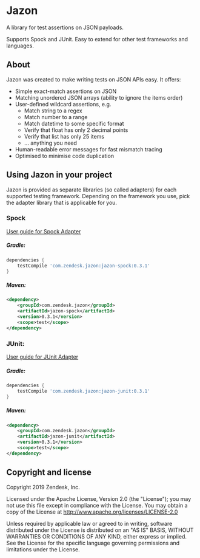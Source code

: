 # Jazon
A library for test assertions on JSON payloads. 

Supports Spock and JUnit. Easy to extend for other test frameworks and languages.

## About

Jazon was created to make writing tests on JSON APIs easy. It offers:
* Simple exact-match assertions on JSON
* Matching unordered JSON arrays (ability to ignore the items order)
* User-defined wildcard assertions, e.g.
    * Match string to a regex
    * Match number to a range
    * Match datetime to some specific format
    * Verify that float has only 2 decimal points
    * Verify that list has only 25 items
    * ... anything you need
* Human-readable error messages for fast mismatch tracing
* Optimised to minimise code duplication 

## Using Jazon in your project

Jazon is provided as separate libraries (so called adapters) for each supported testing framework.
Depending on the framework you use, pick the adapter library that is applicable for you.

### Spock

[User guide for Spock Adapter](jazon-spock/README.md#Quickstart)

##### Gradle: 
```groovy
dependencies {
    testCompile 'com.zendesk.jazon:jazon-spock:0.3.1'
}
```
##### Maven:
```xml
<dependency>
    <groupId>com.zendesk.jazon</groupId>
    <artifactId>jazon-spock</artifactId>
    <version>0.3.1</version>
    <scope>test</scope>
</dependency>
```
 
### JUnit:

[User guide for JUnit Adapter](jazon-junit/README.md#Quickstart)

##### Gradle: 
```groovy
dependencies {
    testCompile 'com.zendesk.jazon:jazon-junit:0.3.1'
}
```
##### Maven:
```xml
<dependency>
    <groupId>com.zendesk.jazon</groupId>
    <artifactId>jazon-junit</artifactId>
    <version>0.3.1</version>
    <scope>test</scope>
</dependency>
```

## Copyright and license
Copyright 2019 Zendesk, Inc.

Licensed under the Apache License, Version 2.0 (the "License"); you may not use this file except in compliance with the License.
You may obtain a copy of the License at
http://www.apache.org/licenses/LICENSE-2.0

Unless required by applicable law or agreed to in writing, software distributed under the License is distributed on an "AS IS" BASIS, WITHOUT WARRANTIES OR CONDITIONS OF ANY KIND, either express or implied. See the License for the specific language governing permissions and limitations under the License.

